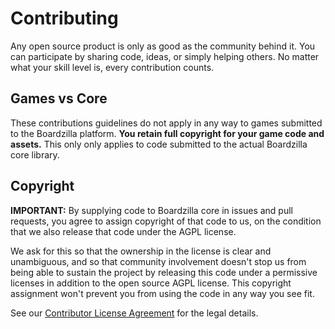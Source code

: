 # Contributing

Any open source product is only as good as the community behind it. You can
participate by sharing code, ideas, or simply helping others. No matter what
your skill level is, every contribution counts.

## Games vs Core

These contributions guidelines do not apply in any way to games submitted to the
Boardzilla platform. **You retain full copyright for your game code and
assets.**  This only only applies to code submitted to the actual Boardzilla
core library.

## Copyright

**IMPORTANT:** By supplying code to Boardzilla core in issues and pull requests,
you agree to assign copyright of that code to us, on the condition that we also
release that code under the AGPL license.

We ask for this so that the ownership in the license is clear and unambiguous,
and so that community involvement doesn't stop us from being able to sustain the
project by releasing this code under a permissive licenses in addition to the
open source AGPL license. This copyright assignment won't prevent you from using
the code in any way you see fit.

See our [Contributor License Agreement](CLA.md) for the legal details.


